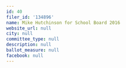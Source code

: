 ```yaml
---
id: 40
filer_id: '134896'
name: Mike Hutchinson for School Board 2016
website_url: null
city: null
committee_type: null
description: null
ballot_measure: null
facebook: null
---
```


